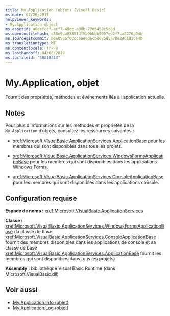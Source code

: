 ```yaml
---
title: My.Application (objet) (Visual Basic)
ms.date: 07/20/2015
helpviewer_keywords:
- My.Application object
ms.assetid: a0ecfccf-acf7-49ec-a08b-72e6458c5c8d
ms.openlocfilehash: c88e9da85357df5b0bbbb5957ed2f7ca8276a04b
ms.sourcegitcommit: bce0586f0cccaae6d6cbd625d5a7b824d1d3de4b
ms.translationtype: MT
ms.contentlocale: fr-FR
ms.lasthandoff: 04/02/2019
ms.locfileid: "58818413"
---
```

# <a name="myapplication-object"></a>My.Application, objet
Fournit des propriétés, méthodes et événements liés à l’application actuelle.  
  
## <a name="remarks"></a>Notes  
 Pour plus d’informations sur les méthodes et propriétés de la `My.Application` d’objets, consultez les ressources suivantes :  
  
-   <xref:Microsoft.VisualBasic.ApplicationServices.ApplicationBase> pour les membres qui sont disponibles dans tous les projets.  
  
-   <xref:Microsoft.VisualBasic.ApplicationServices.WindowsFormsApplicationBase> pour les membres qui sont disponibles dans les applications Windows Forms.  
  
-   <xref:Microsoft.VisualBasic.ApplicationServices.ConsoleApplicationBase> pour les membres qui sont disponibles dans les applications console.  
  
## <a name="requirements"></a>Configuration requise  
 **Espace de noms :** <xref:Microsoft.VisualBasic.ApplicationServices>  
  
 **Classe :** <xref:Microsoft.VisualBasic.ApplicationServices.WindowsFormsApplicationBase> (la classe de base <xref:Microsoft.VisualBasic.ApplicationServices.ConsoleApplicationBase> fournit des membres disponibles dans les applications de console et sa classe de base <xref:Microsoft.VisualBasic.ApplicationServices.ApplicationBase> fournit les membres qui sont disponibles dans tous les projets)  
  
 **Assembly :** bibliothèque Visual Basic Runtime (dans Microsoft.VisualBasic.dll)  
  
## <a name="see-also"></a>Voir aussi

- [My.Application.Info (objet)](../../../visual-basic/language-reference/objects/my-application-info-object.md)
- [My.Application.Log (objet)](../../../visual-basic/language-reference/objects/my-application-log-object.md)

